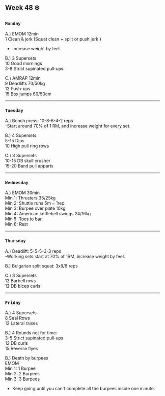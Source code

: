 ## Week 48  :snowflake:

### `Monday`     
A.) EMOM 12min  
1 Clean & jerk (Squat clean + split or push jerk )  
- Increase weight by feel.  

B.) 3 Supersets  
10 Good mornings   	 	
3-8 Strict supinated pull-ups  

C.) AMRAP 12min  
9 Deadlifts 70/50kg  
12 Push-ups 	 	
15 Box jumps 60/50cm  

---
### `Tuesday`
A.) Bench press: 10-8-6-4-2 reps  
-Start around 70% of 1 RM, and increase weight for every set.  

B.) 4 Supersets  
5-15 Dips  
10 High pull ring rows  

C.) 3 Supersets  
10-15 DB skull crusher  
15-20 Band pull apparts    

----
### `Wednesday`
A.) EMOM 30min  
Min 1: Thrusters 35/25kg  
Min 2: Shuttle runs 5m = 1rep  
Min 3: Burpee over plate 10kg  
Min 4: American kettlebell swings 24/16kg  
Min 5: Toes to bar   
Min 6: Rest  


----
### `Thursday`  
A.) Deadlift: 5-5-5-3-3 reps  
-Working sets start at 70% of 1RM, increase weight by feel.  

B.) Bulgarian split squat: 3x8/8 reps   

C.) 3 Supersets  
12 Barbell rows  
12 DB bicep curls   

---
### `Friday` 
A.) 4 Supersets  
8 Seal Rows  
12 Lateral raises  

B.) 4 Rounds not for time:  
3-5 Strict supinated pull-ups  
12 DB curls   
15 Reverse flyes  

B.) Death by burpees   
EMOM   
Min 1: 1 Burpee  
Min 2: 2 Burpees  
Min 3: 3 Burpees  
- Keep going until you can't complete all the burpees inside one minute.   







